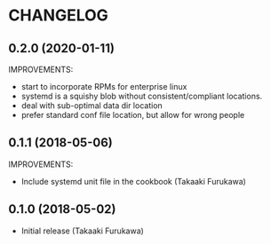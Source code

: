# CHANGELOG

## 0.2.0 (2020-01-11)

IMPROVEMENTS:

* start to incorporate RPMs for enterprise linux
* systemd is a squishy blob without consistent/compliant locations.
* deal with sub-optimal data dir location
* prefer standard conf file location, but allow for wrong people

## 0.1.1 (2018-05-06)

IMPROVEMENTS:

* Include systemd unit file in the cookbook (Takaaki Furukawa)

## 0.1.0 (2018-05-02)

* Initial release (Takaaki Furukawa)

